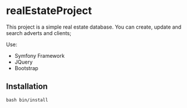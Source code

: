 realEstateProject
================

This project is a simple  real estate database. You can create, update and search adverts and clients;

Use:
- Symfony Framework
- JQuery
- Bootstrap


Installation
-------

```
bash bin/install
```
